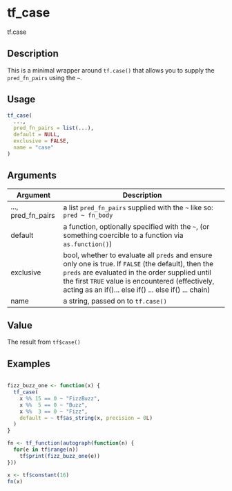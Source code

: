 # tf_case


tf.case




## Description

This is a minimal wrapper around ``tf.case()`` that allows you to supply the
``pred_fn_pairs`` using the ``~``.





## Usage
```r
tf_case(
  ...,
  pred_fn_pairs = list(...),
  default = NULL,
  exclusive = FALSE,
  name = "case"
)
```




## Arguments


Argument      |Description
------------- |----------------
..., pred_fn_pairs | a list ``pred_fn_pairs`` supplied with the ``~`` like so: ``pred ~ fn_body``
default | a function, optionally specified with the ``~``, (or something coercible to a function via ``as.function()``)
exclusive | bool, whether to evaluate all ``preds`` and ensure only one is true. If ``FALSE`` (the default), then the ``preds`` are evaluated in the order supplied until the first ``TRUE`` value is encountered (effectively, acting as an if()... else if() ... else if() ... chain)
name | a string, passed on to ``tf.case()``





## Value

The result from ``tf$case()``





## Examples

```r

fizz_buzz_one <- function(x) {
  tf_case(
    x %% 15 == 0 ~ "FizzBuzz",
    x %%  5 == 0 ~ "Buzz",
    x %%  3 == 0 ~ "Fizz",
    default = ~ tf$as_string(x, precision = 0L)
  )
}

fn <- tf_function(autograph(function(n) {
  for(e in tf$range(n))
    tf$print(fizz_buzz_one(e))
}))

x <- tf$constant(16)
fn(x)

```




